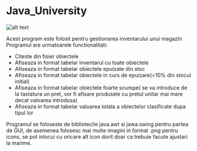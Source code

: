 # Java_University

![alt text](https://github.com/CoroamaLarisa/Java_University/tree/main/images/capturaProiect.JPG?raw=true)

Acest program este folosit pentru gestionarea inventarului unui magazin
Programul are urmatoarele functionalitati:
  - Citeste din fisier obiectele
  - Afiseaza in format tabelar inventarul cu toate obiectele
  - Afiseaza in format tabelar obiectele epuizate din stoc
  - Afiseaza in format tabelar obiectele in curs de epuizare(<10% din stocul initial)
  - Afiseaza in format tabelar obiectele foarte scumpe( se va introduce de la tastatura un pret, vor fi afisare produsele cu pretul unitar mai mare decat valoarea introdusa)
  - Afiseaza in format tabelar valoarea totala a obiectelor clasificate dupa tipul lor

Programul se foloseste de bibliotecile java.awt si jawa.swing pentru partea de GUI, de asemenea folosesc mai multe imagini in format .png pentru icons, se pot inlocui cu oricare alt icon dorit doar ca trebuie facute ajustari la marime.
